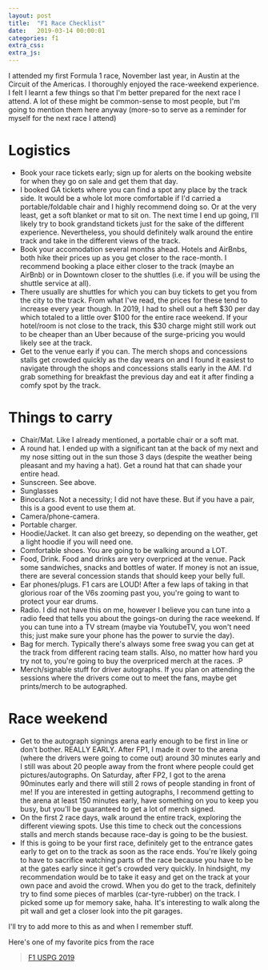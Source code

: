 ```yaml
---
layout: post
title:  "F1 Race Checklist"
date:   2019-03-14 00:00:01
categories: f1
extra_css:
extra_js:
---
```


I attended my first Formula 1 race, November last year, in Austin at the Circuit of the Americas. I thoroughly enjoyed the race-weekend experience. I felt I learnt a few things so that I'm better prepared for the next race I attend. A lot of these might be common-sense to most people, but I'm going to mention them here anyway (more-so to serve as a reminder for myself for the next race I attend)

# Logistics
- Book your race tickets early; sign up for alerts on the booking website for when they go on sale and get them that day.
- I booked GA tickets where you can find a spot any place by the track side. It would be a whole lot more comfortable if I'd carried a portable/foldable chair and I highly recommend doing so. Or at the very least, get a soft blanket or mat to sit on. The next time I end up going, I'll likely try to book grandstand tickets just for the sake of the different experience. Nevertheless, you should definitely walk around the entire track and take in the different views of the track. 
- Book your accomodation several months ahead. Hotels and AirBnbs, both hike their prices up as you get closer to the race-month. I recommend booking a place either closer to the track (maybe an AirBnb) or in Downtown closer to the shuttles (i.e. if you will be using the shuttle service at all).
- There usually are shuttles for which you can buy tickets to get you from the city to the track. From what I've read, the prices for these tend to increase every year though. In 2019, I had to shell out a heft $30 per day which totaled to a little over $100 for the entire race weekend. If your hotel/room is not close to the track, this $30 charge might still work out to be cheaper than an Uber because of the surge-pricing you would likely see at the track. 
- Get to the venue early if you can. The merch shops and concessions stalls get crowded quickly as the day wears on and I found it easiest to navigate through the shops and concessions stalls early in the AM. I'd grab something for breakfast the previous day and eat it after finding a comfy spot by the track.

# Things to carry
- Chair/Mat. Like I already mentioned, a portable chair or a soft mat.
- A round hat. I ended up with a significant tan at the back of my next and my nose sitting out in the sun those 3 days (despite the weather being pleasant and my having a hat). Get a round hat that can shade your entire head.
- Sunscreen. See above.
- Sunglasses
- Binoculars. Not a necessity; I did not have these. But if you have a pair, this is a good event to use them at.
- Camera/phone-camera.
- Portable charger.
- Hoodie/Jacket. It can also get breezy, so depending on the weather, get a light hoodie if you will need one.
- Comfortable shoes. You are going to be walking around a LOT.
- Food, Drink. Food and drinks are very overpriced at the venue. Pack some sandwiches, snacks and bottles of water. If money is not an issue, there are several concession stands that should keep your belly full.
- Ear phones/plugs. F1 cars are LOUD! After a few laps of taking in that glorious roar of the V6s zooming past you, you're going to want to protect your ear drums.
- Radio. I did not have this on me, however I believe you can tune into a radio feed that tells you about the goings-on during the race weekend. If you can tune into a TV stream (maybe via YoutubeTV, you won't need this; just make sure your phone has the power to survie the day).
- Bag for merch. Typically there's always some free swag you can get at the track from different racing team stalls. Also, no matter how hard you try not to, you're going to buy the overpriced merch at the races. :P
- Merch/signable stuff for driver autographs. If you plan on attending the sessions where the drivers come out to meet the fans, maybe get prints/merch to be autographed.

# Race weekend
- Get to the autograph signings arena early enough to be first in line or don't bother. REALLY EARLY. After FP1, I made it over to the arena (where the drivers were going to come out) around 30 minutes early and I still was about 20 people away from the front where people could get pictures/autographs. On Saturday, after FP2, I got to the arena 90minutes early and there will still 2 rows of people standing in front of me! If you are interested in getting autographs, I recommend getting to the arena at least 150 minutes early, have something on you to keep you busy, but you'll be guaranteed to get a lot of merch signed.
- On the first 2 race days, walk around the entire track, exploring the different viewing spots. Use this time to check out the concessions stalls and merch stands because race-day is going to be the busiest.
- If this is going to be your first race, definitely get to the entrance gates early to get on to the track as soon as the race ends. You're likely going to have to sacrifice watching parts of the race because you have to be at the gates early since it get's crowded very quickly. In hindsight, my recommendation would be to take it easy and get on the track at your own pace and avoid the crowd. When you do get to the track, definitely try to find some pieces of marbles (car-tyre-rubber) on the track. I picked some up for memory sake, haha. It's interesting to walk along the pit wall and get a closer look into the pit garages.

I'll try to add more to this as and when I remember stuff.

Here's one of my favorite pics from the race
<blockquote class="imgur-embed-pub" lang="en" data-id="a/c3WXBeV"><a href="//imgur.com/a/c3WXBeV">F1 USPG 2019</a></blockquote><script async src="//s.imgur.com/min/embed.js" charset="utf-8"></script>



